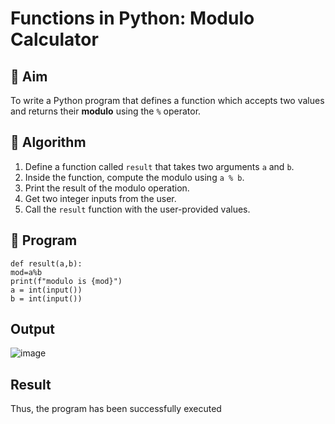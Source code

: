 # Functions in Python: Modulo Calculator

## 🎯 Aim
To write a Python program that defines a function which accepts two values and returns their **modulo** using the `%` operator.

## 🧠 Algorithm
1. Define a function called `result` that takes two arguments `a` and `b`.
2. Inside the function, compute the modulo using `a % b`.
3. Print the result of the modulo operation.
4. Get two integer inputs from the user.
5. Call the `result` function with the user-provided values.

## 🧾 Program
```
def result(a,b): 
mod=a%b 
print(f"modulo is {mod}") 
a = int(input()) 
b = int(input())
```

## Output

![image](https://github.com/user-attachments/assets/f5d1d539-ac05-44ca-83ab-2594c7a6fc42)


## Result
 Thus, the program has been successfully executed 
